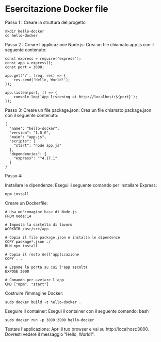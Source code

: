 

# Esercitazione Docker file


Passo 1 :
Creare la struttura del progetto

```
mkdir hello-docker
cd hello-docker
```
Passo 2 :
Creare l'applicazione Node.js:
Crea un file chiamato app.js con il seguente contenuto:

```
const express = require('express');
const app = express();
const port = 3000;

app.get('/', (req, res) => {
    res.send('Hello, World!');
});

app.listen(port, () => {
    console.log(`App listening at http://localhost:${port}`);
});

```

Passo 3:
Creare un file package.json:
Crea un file chiamato package.json con il seguente contenuto:



```
{
  "name": "hello-docker",
  "version": "1.0.0",
  "main": "app.js",
  "scripts": {
    "start": "node app.js"
  },
  "dependencies": {
    "express": "^4.17.1"
  }
}
```
Passo 4:

Installare le dipendenze:
Esegui il seguente comando per installare Express:
```
npm install
```


Creare un Dockerfile:


```
# Usa un'immagine base di Node.js
FROM node:14

# Imposta la cartella di lavoro
WORKDIR /usr/src/app

# Copia il file package.json e installa le dipendenze
COPY package*.json ./
RUN npm install

# Copia il resto dell'applicazione
COPY . .

# Espone la porta su cui l'app ascolta
EXPOSE 3000

# Comando per avviare l'app
CMD ["npm", "start"]
```


Costruire l'immagine Docker:
```
sudo docker build -t hello-docker .
```


Eseguire il container:
Esegui il container con il seguente comando:
bash

```
sudo docker run -p 3000:3000 hello-docker
```

Testare l'applicazione:
Apri il tuo browser e vai su http://localhost:3000. Dovresti vedere il messaggio "Hello, World!".




